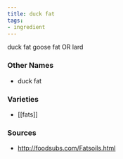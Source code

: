 ```yaml
---
title: duck fat
tags:
- ingredient
---
```

duck fat goose fat OR lard

### Other Names

* duck fat

### Varieties

* [[fats]]

### Sources
* http://foodsubs.com/Fatsoils.html
